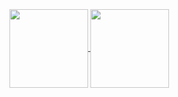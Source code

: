 <!--
#### Languages
![CSS3](https://img.shields.io/badge/-CSS3-1572B6?logo=css3&logoColor=white) ![HTML5](https://img.shields.io/badge/-HTML5-E34F26?logo=html5&logoColor=white)    
![C#](https://img.shields.io/badge/-C%23-239120?logo=csharp&logoColor=white) ![TypeScript](https://img.shields.io/badge/-TypeScript-3178C6?logo=typescript&logoColor=white) ![JavaScript](https://img.shields.io/badge/-JavaScript-F7DF1E?logo=javascript&logoColor=black)          

#### Technologies
![.NET](https://img.shields.io/badge/-.NET-512BD4?logo=.net&logoColor=white) ![Bun](https://img.shields.io/badge/-Bun-FF6B6B?logo=bun&logoColor=white) ![Node.js](https://img.shields.io/badge/-Node.js-339933?logo=node.js&logoColor=white)     
![React](https://img.shields.io/badge/-React-61DAFB?logo=react&logoColor=black) ![React Native](https://img.shields.io/badge/-React_Native-61DAFB?logo=react&logoColor=black) ![Tailwind CSS](https://img.shields.io/badge/-Tailwind_CSS-38B2AC?logo=tailwind-css&logoColor=white)      
![Postgres](https://img.shields.io/badge/-Postgres-336791?logo=postgresql&logoColor=white) ![Microsoft SQL Server](https://img.shields.io/badge/-Microsoft_SQL_Server-CC2927?logo=microsoft-sql-server&logoColor=white) ![Docker](https://img.shields.io/badge/-Docker-2496ED?logo=docker&logoColor=white) ![AWS](https://img.shields.io/badge/-AWS-232F3E?logo=amazon-aws&logoColor=white)
-->


<a href="https://github.com/anuraghazra/github-readme-stats">
  <img height=140 align="center" src="https://github-readme-stats.vercel.app/api/top-langs/?username=Peekaey&theme=transparent&layout=compact&langs_count=6" />
</a>
<a href="https://github.com/anuraghazra/github-readme-stats">
  <img height=140 align="center" src="https://github-readme-stats.vercel.app/api?username=Peekaey&show_icons=true&theme=transparent&hide_rank=true&card_width=400&" />
</a>


> 

<!--
**Peekaayy/Peekaayy** is a ✨ _special_ ✨ repository because its `README.md` (this file) appears on your GitHub profile.


Here are some ideas to get you started:

- 🔭 I’m currently working on ...
- 🌱 I’m currently learning ...
- 👯 I’m looking to collaborate on ...
- 🤔 I’m looking for help with ...
- 💬 Ask me about ...
- 📫 How to reach me: ...
- 😄 Pronouns: ...
- ⚡ Fun fact: ...
-->
